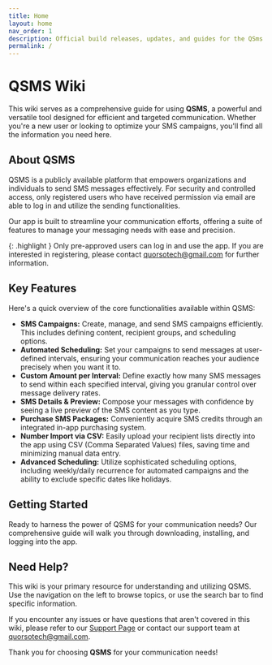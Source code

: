 ```yaml
---
title: Home
layout: home
nav_order: 1
description: Official build releases, updates, and guides for the QSms app — your solution for reliable SMS campaigns.
permalink: /
---
```


# QSMS Wiki

This wiki serves as a comprehensive guide for using **QSMS**, a powerful and versatile tool designed for efficient and targeted communication. Whether you're a new user or looking to optimize your SMS campaigns, you'll find all the information you need here.

## About QSMS

QSMS is a publicly available platform that empowers organizations and individuals to send SMS messages effectively. For security and controlled access, only registered users who have received permission via email are able to log in and utilize the sending functionalities.

Our app is built to streamline your communication efforts, offering a suite of features to manage your messaging needs with ease and precision.

{: .highlight }
Only pre-approved users can log in and use the app. If you are interested in registering, please contact [quorsotech@gmail.com](mailto:quorsotech@gmail.com) for further information.

## Key Features

Here's a quick overview of the core functionalities available within QSMS:

- **SMS Campaigns:** Create, manage, and send SMS campaigns efficiently. This includes defining content, recipient groups, and scheduling options.
- **Automated Scheduling:** Set your campaigns to send messages at user-defined intervals, ensuring your communication reaches your audience precisely when you want it to.
- **Custom Amount per Interval:** Define exactly how many SMS messages to send within each specified interval, giving you granular control over message delivery rates.
- **SMS Details & Preview:** Compose your messages with confidence by seeing a live preview of the SMS content as you type.
- **Purchase SMS Packages:** Conveniently acquire SMS credits through an integrated in-app purchasing system.
- **Number Import via CSV:** Easily upload your recipient lists directly into the app using CSV (Comma Separated Values) files, saving time and minimizing manual data entry.
- **Advanced Scheduling:** Utilize sophisticated scheduling options, including weekly/daily recurrence for automated campaigns and the ability to exclude specific dates like holidays.

## Getting Started

Ready to harness the power of QSMS for your communication needs? Our comprehensive guide will walk you through downloading, installing, and logging into the app.

## Need Help?

This wiki is your primary resource for understanding and utilizing QSMS. Use the navigation on the left to browse topics, or use the search bar to find specific information.

If you encounter any issues or have questions that aren't covered in this wiki, please refer to our [Support Page](support.html) or contact our support team at [quorsotech@gmail.com](mailto:quorsotech@gmail.com).

Thank you for choosing **QSMS** for your communication needs!